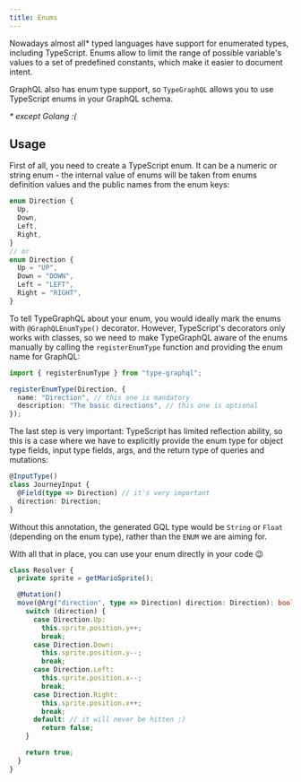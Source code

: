 ```yaml
---
title: Enums
---
```


Nowadays almost all* typed languages have support for enumerated types, including TypeScript.
Enums allow to limit the range of possible variable's values to a set of predefined constants, which make it easier to document intent.

GraphQL also has enum type support, so `TypeGraphQL` allows you to use TypeScript enums in your GraphQL schema.

_* except Golang :(_

## Usage
First of all, you need to create a TypeScript enum.
It can be a numeric or string enum - the internal value of enums will be taken from enums definition values and the public names from the enum keys:

```typescript
enum Direction {
  Up,
  Down,
  Left,
  Right,
}
// or
enum Direction {
  Up = "UP",
  Down = "DOWN",
  Left = "LEFT",
  Right = "RIGHT",
}
```

To tell TypeGraphQL about your enum, you would ideally mark the enums with `@GraphQLEnumType()` decorator. However, TypeScript's decorators only works with classes, so we need to make TypeGraphQL aware of the enums manually by calling the `registerEnumType` function and providing the enum name for GraphQL:

```typescript
import { registerEnumType } from "type-graphql";

registerEnumType(Direction, {
  name: "Direction", // this one is mandatory
  description: "The basic directions", // this one is optional
});
```

The last step is very important: TypeScript has limited reflection ability, so this is a case where we have to explicitly provide the enum type for object type fields, input type fields, args, and the return type of queries and mutations:

```typescript
@InputType()
class JourneyInput {
  @Field(type => Direction) // it's very important
  direction: Direction;
}
```

Without this annotation, the generated GQL type would be `String` or `Float` (depending on the enum type), rather than the `ENUM` we are aiming for.

With all that in place, you can use your enum directly in your code 😉

```typescript
class Resolver {
  private sprite = getMarioSprite();

  @Mutation()
  move(@Arg("direction", type => Direction) direction: Direction): boolean {
    switch (direction) {
      case Direction.Up:
        this.sprite.position.y++;
        break;
      case Direction.Down:
        this.sprite.position.y--;
        break;
      case Direction.Left:
        this.sprite.position.x--;
        break;
      case Direction.Right:
        this.sprite.position.x++;
        break;
      default: // it will never be hitten ;)
        return false;
    }

    return true;
  }
}
```
